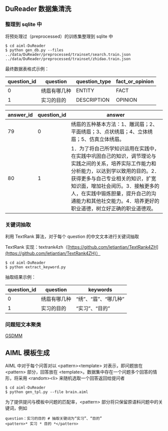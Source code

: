 ## DuReader 数据集清洗

### 整理到 sqlite 中

将预处理过（preprocessed）的训练集整理到 sqlite 中

```shell
$ cd aiml-DuReader
$ python gen_db.py --files ../data/DuReader/preprocessed/trainset/search.train.json ../data/DuReader/preprocessed/trainset/zhidao.train.json
```

最终数据表格式示例：

| question_id | question | question_type | fact_or_opinion |
| ----------- | -------- | ------------- | --------------- |
| 0           | 绣眉有哪几种   | ENTITY        | FACT            |
| 1           | 实习的目的    | DESCRIPTION   | OPINION         |

| answer_id | question_id | answer                                   |
| --------- | ----------- | ---------------------------------------- |
| 79        | 0           | 绣眉的五种基本方法：1、雕润眉；2、平面绣眉；3、点状绣眉；4、立体绣眉；5、仿真立体绣眉。 |
| 80        | 1           | 1．为了将自己所学知识运用在实践中，在实践中巩固自己的知识，调节理论与实践之间的关系，培养实际工作能力和分析能力，以达到学以致用的目的。2．获得更多与自己专业相关的知识，扩宽知识面，增加社会阅历。3．接触更多的人，在实践中锻炼胆量，提升自己的沟通能力和其他社交能力。4．培养更好的职业道德，树立好正确的职业道德观。 |

### 关键词抽取

利用 TextRank 算法，对于每个 question 的中文文本进行关键词抽取

TextRank 实现：textrank4zh（[https://github.com/letiantian/TextRank4ZH](https://github.com/letiantian/TextRank4ZH)）

```shell
$ cd aiml-DuReader
$ python extract_keyword.py
```

抽取结果示例：

| question_id | question | keywords      |
| ----------- | -------- | ------------- |
| 0           | 绣眉有哪几种   | “绣”、“眉”、“哪几种” |
| 1           | 实习的目的    | “实习”、“目的”     |

### 问题短文本聚类

[GSDMM](https://github.com/rwalk/gsdmm)

## AIML 模板生成

AIML 中对于每个问答对以 \<pattern>\<template> 对表示，即问题放在 \<pattern> 部分，回答放在 \<template>。数据集中存在一个问题多个回答的情形，将采用 \<random>\<li> 来随机选取一个回答返回给提问者

```shell
$ cd aiml-DuReader
$ python gen_tpl.py --file brain.aiml
```

为了提供提问与模板中问题的匹配率，\<pattern> 部分将只保留原语料问题中的关键词，例如

```
question：实习的目的 # 抽取关键词为“实习”、“目的”
<pattern>* 实习 * 目的 *</pattern>
```
